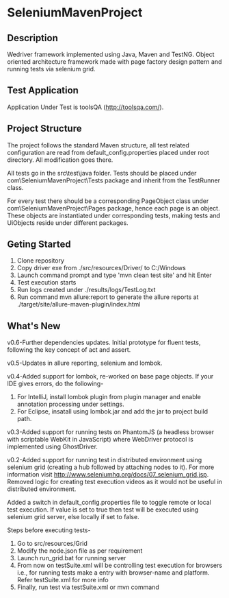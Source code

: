 # SeleniumMavenProject

## Description

Wedriver framework implemented using Java, Maven and TestNG. Object oriented architecture framework made with page factory design pattern and running tests via selenium grid.

## Test Application

Application Under Test is toolsQA (http://toolsqa.com/).

## Project Structure

The project follows the standard Maven structure, all test related configuration are read from default_config.properties placed under root directory. All modification goes there.

All tests go in the src\test\java folder. Tests should be placed under com\SeleniumMavenProject\Tests package and inherit from the TestRunner class.

For every test there should be a corresponding PageObject class under com\SeleniumMavenProject\Pages package, hence each page is an object. These objects are instantiated under corresponding tests, making tests and UiObjects reside under different packages.

## Geting Started

1. Clone repository
2. Copy driver exe from ./src/resources/Driver/ to C:/Windows
3. Launch command prompt and type 'mvn clean test site' and hit Enter
4. Test execution starts
5. Run logs created under ./results/logs/TestLog.txt
6. Run command mvn allure:report to generate the allure reports at ./target/site/allure-maven-plugin/index.html

## What's New

v0.6-Further dependencies updates. Initial prototype for fluent tests, following the key concept of act and assert.

v0.5-Updates in allure reporting, selenium and lombok.

v0.4-Added support for lombok, re-worked on base page objects. If your IDE gives errors, do the following-
1. For IntelliJ, install lombok plugin from plugin manager and enable annotation processing under settings.
2. For Eclipse, insatall using lombok.jar and add the jar to project build path.

v0.3-Added support for running tests on PhantomJS (a headless browser with scriptable WebKit in JavaScript) where WebDriver protocol is implemented using GhostDriver.

v0.2-Added support for running test in distributed environment using selenium grid (creating a hub followed by attaching nodes to it). For more information visit http://www.seleniumhq.org/docs/07_selenium_grid.jsp. Removed logic for creating test execution videos as it would not be useful in distributed environment.

Added a switch in default_config.properties file to toggle remote or local test execution. If value is set to true then test will be executed using selenium grid server, else locally if set to false. 

Steps before executing tests-

1. Go to src/resources/Grid
2. Modify the node.json file as per requirement
3. Launch run_grid.bat for running server
4. From now on testSuite.xml will be controlling test execution for browsers i.e., for running tests make a entry with browser-name and platform. Refer testSuite.xml for more info 
5. Finally, run test via testSuite.xml or mvn command
